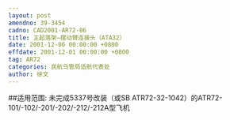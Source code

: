 ```yaml
---
layout: post
amendno: 39-3454
cadno: CAD2001-AR72-06
title: 主起落架—摆动臂连接头（ATA32）
date: 2001-12-06 00:00:00 +0800
effdate: 2001-12-01 00:00:00 +0800
tag: AR72
categories: 民航乌管局适航代表处
author: 徐文
---
```


##适用范围:
未完成5337号改装（或SB ATR72-32-1042）的ATR72-101/-102/-201/-202/-212/-212A型飞机

